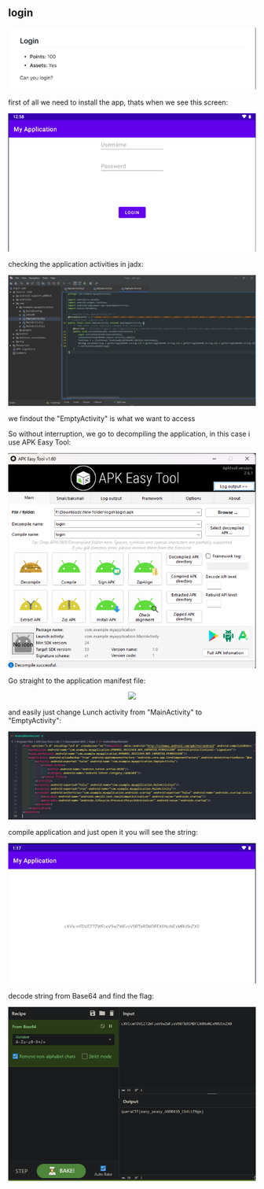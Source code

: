 ## login

<p align="center">
<img src="challange.png"/>
</p>

first of all we need to install the app, thats when we see this screen:

<p align="center">
<img src="login.png"/>
</p>

checking the application activities in jadx:

<p align="center">
<img src="jadx.png"/>
</p>

we findout the "EmptyActivity" is what we want to access

So without interruption, we go to decompiling the application, in this case i use APK Easy Tool:

<p align="center">
<img src="APK Easy Tool.png"/>
</p>

Go straight to the application manifest file:

<p align="center">
<img src="Manifest.png"/>
</p>

and easily just change Lunch activity from "MainActivity" to "EmptyActivity":

<p align="center">
<img src="after.png"/>
</p>

compile application and just open it you will see the string:

<p align="center">
<img src="Result.png"/>
</p>

decode string from Base64 and find the flag:

<p align="center">
<img src="decode.png"/>
</p>
